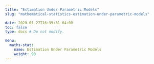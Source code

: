 ```yaml
---
title: "Estimation Under Parametric Models"
slug: "mathematical-statistics-estimation-under-parametric-models"

date: 2020-01-27T16:39:31-04:00
toc: false
type: docs # Do not modify.

menu:
  maths-stat:
    name: Estimation Under Parametric Models
    weight: 90
---
```

